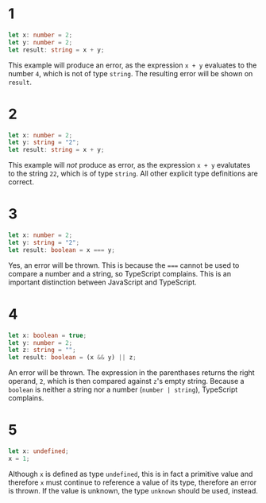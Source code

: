 # 1

```ts
let x: number = 2;
let y: number = 2;
let result: string = x + y;
```

This example will produce an error, as the expression `x + y` evaluates to the number `4`, which is not of type `string`. The resulting error will be shown on `result`.

# 2

```ts
let x: number = 2;
let y: string = "2";
let result: string = x + y;
```

This example will *not* produce as error, as the expression `x + y` evalutates to the string `22`, which is of type `string`. All other explicit type definitions are correct.

# 3

```ts
let x: number = 2;
let y: string = "2";
let result: boolean = x === y;
```

Yes, an error will be thrown. This is because the `===` cannot be used to compare a number and a string, so TypeScript complains. This is an important distinction between JavaScript and TypeScript.

# 4

```ts
let x: boolean = true;
let y: number = 2;
let z: string = "";
let result: boolean = (x && y) || z;
```

An error will be thrown. The expression in the parenthases returns the right operand, `2`, which is then compared against `z`'s empty string. Because a `boolean` is neither a string nor a number (`number | string`), TypeScript complains.

# 5

```ts
let x: undefined;
x = 1;
```

Although `x` is defined as type `undefined`, this is in fact a primitive value and therefore `x` must continue to reference a value of its type, therefore an error is thrown. If the value is unknown, the type `unknown` should be used, instead.
